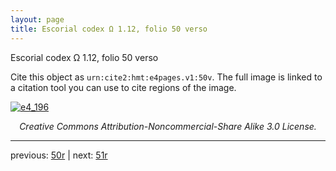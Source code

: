 ```yaml
---
layout: page
title: Escorial codex Ω 1.12, folio 50 verso
---
```


Escorial codex Ω 1.12, folio 50 verso

Cite this object as `urn:cite2:hmt:e4pages.v1:50v`.  The full image is linked to a citation tool you can use to cite regions of the image.

[![e4_196](http://www.homermultitext.org/iipsrv?IIIF=/project/homer/pyramidal/deepzoom/hmt/e4img/2017a/e4_196.tif/full/800,/0/default.jpg)](http://www.homermultitext.org/ict2/?urn=urn:cite2:hmt:e4img.2017a:e4_196) 

<p style="text-align: center; font-style: italic;">Creative Commons Attribution-Noncommercial-Share Alike 3.0 License.</p>

---

previous: [50r](../50r/) | next: [51r](../51r/)
